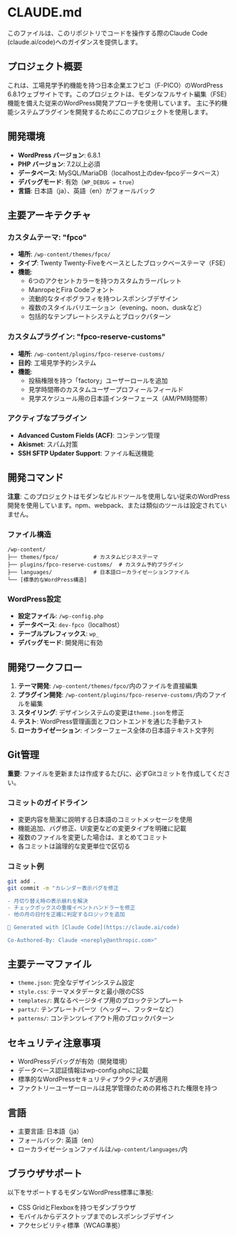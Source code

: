 # CLAUDE.md

このファイルは、このリポジトリでコードを操作する際のClaude Code (claude.ai/code)へのガイダンスを提供します。

## プロジェクト概要

これは、工場見学予約機能を持つ日本企業エフピコ（F-PICO）のWordPress 6.8.1ウェブサイトです。このプロジェクトは、モダンなフルサイト編集（FSE）機能を備えた従来のWordPress開発アプローチを使用しています。
主に予約機能システムプラグインを開発するためにこのプロジェクトを使用します。

## 開発環境

- **WordPress バージョン**: 6.8.1
- **PHP バージョン**: 7.2以上必須
- **データベース**: MySQL/MariaDB（localhost上のdev-fpcoデータベース）
- **デバッグモード**: 有効（`WP_DEBUG = true`）
- **言語**: 日本語（ja）、英語（en）がフォールバック

## 主要アーキテクチャ

### カスタムテーマ: "fpco"
- **場所**: `/wp-content/themes/fpco/`
- **タイプ**: Twenty Twenty-Fiveをベースとしたブロックベーステーマ（FSE）
- **機能**:
  - 6つのアクセントカラーを持つカスタムカラーパレット
  - ManropeとFira Codeフォント
  - 流動的なタイポグラフィを持つレスポンシブデザイン
  - 複数のスタイルバリエーション（evening、noon、duskなど）
  - 包括的なテンプレートシステムとブロックパターン

### カスタムプラグイン: "fpco-reserve-customs"
- **場所**: `/wp-content/plugins/fpco-reserve-customs/`
- **目的**: 工場見学予約システム
- **機能**:
  - 投稿権限を持つ「factory」ユーザーロールを追加
  - 見学時間帯のカスタムユーザープロフィールフィールド
  - 見学スケジュール用の日本語インターフェース（AM/PM時間帯）

### アクティブなプラグイン
- **Advanced Custom Fields (ACF)**: コンテンツ管理
- **Akismet**: スパム対策
- **SSH SFTP Updater Support**: ファイル転送機能

## 開発コマンド

**注意**: このプロジェクトはモダンなビルドツールを使用しない従来のWordPress開発を使用しています。npm、webpack、または類似のツールは設定されていません。

### ファイル構造
```
/wp-content/
├── themes/fpco/           # カスタムビジネステーマ
├── plugins/fpco-reserve-customs/  # カスタム予約プラグイン
├── languages/             # 日本語ローカライゼーションファイル
└── [標準的なWordPress構造]
```

### WordPress設定
- **設定ファイル**: `/wp-config.php`
- **データベース**: `dev-fpco`（localhost）
- **テーブルプレフィックス**: `wp_`
- **デバッグモード**: 開発用に有効

## 開発ワークフロー

1. **テーマ開発**: `/wp-content/themes/fpco/`内のファイルを直接編集
2. **プラグイン開発**: `/wp-content/plugins/fpco-reserve-customs/`内のファイルを編集
3. **スタイリング**: デザインシステムの変更は`theme.json`を修正
4. **テスト**: WordPress管理画面とフロントエンドを通じた手動テスト
5. **ローカライゼーション**: インターフェース全体の日本語テキスト文字列

## Git管理

**重要**: ファイルを更新または作成するたびに、必ずGitコミットを作成してください。

### コミットのガイドライン
- 変更内容を簡潔に説明する日本語のコミットメッセージを使用
- 機能追加、バグ修正、UI変更などの変更タイプを明確に記載
- 複数のファイルを変更した場合は、まとめてコミット
- 各コミットは論理的な変更単位で区切る

### コミット例
```bash
git add .
git commit -m "カレンダー表示バグを修正

- 月切り替え時の表示崩れを解決
- チェックボックスの重複イベントハンドラーを修正
- 他の月の日付を正確に判定するロジックを追加

🤖 Generated with [Claude Code](https://claude.ai/code)

Co-Authored-By: Claude <noreply@anthropic.com>"
```

## 主要テーマファイル

- `theme.json`: 完全なデザインシステム設定
- `style.css`: テーマメタデータと最小限のCSS
- `templates/`: 異なるページタイプ用のブロックテンプレート
- `parts/`: テンプレートパーツ（ヘッダー、フッターなど）
- `patterns/`: コンテンツレイアウト用のブロックパターン

## セキュリティ注意事項

- WordPressデバッグが有効（開発環境）
- データベース認証情報はwp-config.phpに記載
- 標準的なWordPressセキュリティプラクティスが適用
- ファクトリーユーザーロールは見学管理のための昇格された権限を持つ

## 言語

- 主要言語: 日本語（ja）
- フォールバック: 英語（en）
- ローカライゼーションファイルは`/wp-content/languages/`内

## ブラウザサポート

以下をサポートするモダンなWordPress標準に準拠:
- CSS GridとFlexboxを持つモダンブラウザ
- モバイルからデスクトップまでのレスポンシブデザイン
- アクセシビリティ標準（WCAG準拠）